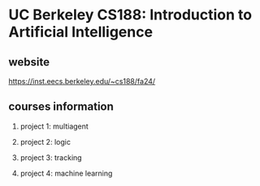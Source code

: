 # UC Berkeley CS188: Introduction to Artificial Intelligence

## website

https://inst.eecs.berkeley.edu/~cs188/fa24/

## courses information

1. project 1: multiagent

2. project 2: logic

3. project 3: tracking

4. project 4: machine learning
